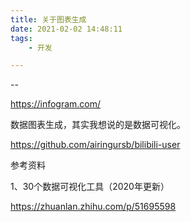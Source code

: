 ```yaml
---
title: 关于图表生成
date: 2021-02-02 14:48:11
tags:
	- 开发

---
```


--

https://infogram.com/

数据图表生成，其实我想说的是数据可视化。

https://github.com/airingursb/bilibili-user



参考资料

1、30个数据可视化工具（2020年更新）

https://zhuanlan.zhihu.com/p/51695598